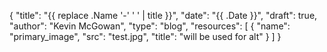 {
	"title": "{{ replace .Name '-' ' ' | title }}",
	"date": "{{ .Date }}",
	"draft": true,
	"author": "Kevin McGowan",
	"type": "blog",
	"resources": [
		{
			"name": "primary_image",
			"src": "test.jpg",
			"title": "will be used for alt"
		}
	]
}